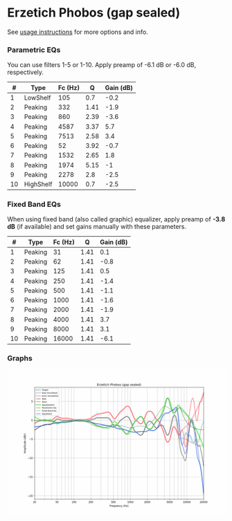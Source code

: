 # Erzetich Phobos (gap sealed)
See [usage instructions](https://github.com/jaakkopasanen/AutoEq#usage) for more options and info.

### Parametric EQs
You can use filters 1-5 or 1-10. Apply preamp of -6.1 dB or -6.0 dB, respectively.

|   # | Type      |   Fc (Hz) |    Q |   Gain (dB) |
|-----|-----------|-----------|------|-------------|
|   1 | LowShelf  |       105 | 0.7  |        -0.2 |
|   2 | Peaking   |       332 | 1.41 |        -1.9 |
|   3 | Peaking   |       860 | 2.39 |        -3.6 |
|   4 | Peaking   |      4587 | 3.37 |         5.7 |
|   5 | Peaking   |      7513 | 2.58 |         3.4 |
|   6 | Peaking   |        52 | 3.92 |        -0.7 |
|   7 | Peaking   |      1532 | 2.65 |         1.8 |
|   8 | Peaking   |      1974 | 5.15 |        -1   |
|   9 | Peaking   |      2278 | 2.8  |        -2.5 |
|  10 | HighShelf |     10000 | 0.7  |        -2.5 |

### Fixed Band EQs
When using fixed band (also called graphic) equalizer, apply preamp of **-3.8 dB** (if available) and set gains manually with these parameters.

|   # | Type    |   Fc (Hz) |    Q |   Gain (dB) |
|-----|---------|-----------|------|-------------|
|   1 | Peaking |        31 | 1.41 |         0.1 |
|   2 | Peaking |        62 | 1.41 |        -0.8 |
|   3 | Peaking |       125 | 1.41 |         0.5 |
|   4 | Peaking |       250 | 1.41 |        -1.4 |
|   5 | Peaking |       500 | 1.41 |        -1.1 |
|   6 | Peaking |      1000 | 1.41 |        -1.6 |
|   7 | Peaking |      2000 | 1.41 |        -1.9 |
|   8 | Peaking |      4000 | 1.41 |         3.7 |
|   9 | Peaking |      8000 | 1.41 |         3.1 |
|  10 | Peaking |     16000 | 1.41 |        -6.1 |

### Graphs
![](./Erzetich%20Phobos%20(gap%20sealed).png)
